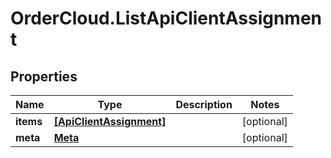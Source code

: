 # OrderCloud.ListApiClientAssignment

## Properties
Name | Type | Description | Notes
------------ | ------------- | ------------- | -------------
**items** | [**[ApiClientAssignment]**](ApiClientAssignment.md) |  | [optional] 
**meta** | [**Meta**](Meta.md) |  | [optional] 


